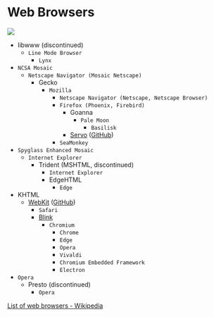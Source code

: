 # Web Browsers
![](https://upload.wikimedia.org/wikipedia/commons/7/74/Timeline_of_web_browsers.svg)

- libwww (discontinued)
  - `Line Mode Browser`
    - `Lynx`
- `NCSA Mosaic`
  - `Netscape Navigator (Mosaic Netscape)`
    - Gecko
      - `Mozilla`
        - `Netscape Navigator (Netscape, Netscape Browser)`
        - `Firefox (Phoenix, Firebird)`
          - Goanna
            - `Pale Moon`
              - `Basilisk`
          - [Servo](https://servo.org/) ([GitHub](https://github.com/servo/servo))
        - `SeaMonkey`
- `Spyglass Enhanced Mosaic`
  - `Internet Explorer`
    - Trident (MSHTML, discontinued)
      - `Internet Explorer`
      - EdgeHTML
        - `Edge`
- KHTML
  - [WebKit](https://webkit.org/) ([GitHub](https://github.com/WebKit/WebKit))
    - `Safari`
    - [Blink](https://www.chromium.org/blink/)
      - `Chromium`
        - `Chrome`
        - `Edge`
        - `Opera`
        - `Vivaldi`
        - `Chromium Embedded Framework`
        - `Electron`
- `Opera`
  - Presto (discontinued)
    - `Opera`

[List of web browsers - Wikipedia](https://en.wikipedia.org/wiki/List_of_web_browsers)
